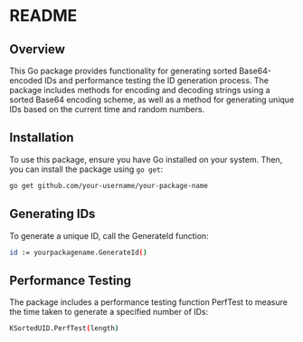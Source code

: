 # README

## Overview

This Go package provides functionality for generating sorted Base64-encoded IDs and performance testing the ID generation process. The package includes methods for encoding and decoding strings using a sorted Base64 encoding scheme, as well as a method for generating unique IDs based on the current time and random numbers.

## Installation

To use this package, ensure you have Go installed on your system. Then, you can install the package using `go get`:

```bash
go get github.com/your-username/your-package-name
```

## Generating IDs
To generate a unique ID, call the GenerateId function:

```bash
id := yourpackagename.GenerateId()
```

## Performance Testing
The package includes a performance testing function PerfTest to measure the time taken to generate a specified number of IDs:

```bash
KSortedUID.PerfTest(length)
```

